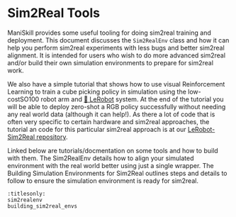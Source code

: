# Sim2Real Tools

ManiSkill provides some useful tooling for doing sim2real training and deployment. This document discusses the `Sim2RealEnv` class and how it can help you perform sim2real experiments with less bugs and better sim2real alignment. It is intended for users who wish to do more advanced sim2real and/or build their own simulation environments to prepare for sim2real work.

We also have a simple tutorial that shows how to use visual Reinforcement Learning to train a cube picking policy in simulation using the low-costSO100 robot arm and [🤗 LeRobot](https://github.com/huggingface/lerobot) system. At the end of the tutorial you will be able to deploy zero-shot a RGB policy successfully without needing any real world data (although it can help!). As there a lot of code that is often very specific to certain hardware and sim2real approaches, the tutorial an code for this particular sim2real approach is at our [LeRobot-Sim2Real repository](https://github.com/StoneT2000/lerobot-sim2real/).

Linked below are tutorials/docmentation on some tools and how to build with them. The Sim2RealEnv details how to align your simulated environment with the real world better using just a single wrapper. The Building Simulation Environments for Sim2Real outlines steps and details to follow to ensure the simulation environment is ready for sim2real.

```{toctree}
:titlesonly:
sim2realenv
building_sim2real_envs
```


<!-- We provide a two-part tutorial on sim2real for simple manipulation tasks. By the end of this tutorial you will learn how to build a simulation environment for training, convert it with minimal code to a real environment interface, and train a vision-based policy in simulation that can tackle real tasks from just RGB input and joint position signals. Note that this tutorial does not solve the sim2real problem, but is one approach that we have optimized and refined for accessibility and reproducibility.

```{toctree}
:titlesonly:

setup
training
```

At a high-level the approach of this tutorial is to create heavily domain randomized simulation environments that approximate the real world setting, then using reinforcement learning to train vision-based policies with fast GPU simulation+rendering in ManiSkill. This particular tutorial is mostly agnostic to the robot hardware you use but for the purposes of accessibility we will use the [🤗 LeRobot](https://github.com/huggingface/lerobot) system along with the low-cost [Koch robot arm](https://github.com/jess-moss/koch-v1-1). By the end you can deploy your robot to do zero-shot tackle tasks in the real-world! The video below shows the result, a RGB based policy trained for about 1 hour on a 4090 GPU in simulation being deployed to the real-world to pick up objects of varying sizes/colors.

<video preload="none" controls="True" width="100%" style="max-width: min(100%, 512px);" playsinline="true" poster="https://github.com/StoneT2000/paper-assets/raw/refs/heads/main/projects/mani_skill3/vision-based-sim2real/koch_arm_pickcube_eval_compressed_thumb.jpg"><source src="https://github.com/StoneT2000/paper-assets/raw/refs/heads/main/projects/mani_skill3/vision-based-sim2real/koch_arm_pickcube_eval_compressed.mp4" type="video/mp4"></video>


There is a lot of room to improve this simple sim2real approach (e.g. using a few real-world demonstrations) but we release this system and tutorial as a simple starting point for accessible sim2real manipulation research.


<!-- 
For sim2real one typically needs to align dynamics and visual data, a (still) very difficult problem. ManiSkill provides a few utilities to help minimize the amount of extra code you need to write and streamline the process of deploying policies trained in ManiSkill simulation to the real world. The approach and tools provided here in no way solve the sim2real problem, but are a step towards making it more accessible to work on sim2real transfer and address some of the problems. A recommended pre-requisite to making sim2real environments in this tutorial is to first learn how to create simulation tasks in the [custom tasks tutorial](./custom_tasks/intro.md).

We first describe at a high-level some of the features of the {py:class}`mani_skill.envs.sim2real_env.Sim2RealEnv` class that we provide that helps streamline the process of creating sim2real environments. Then the full tutorial will give examples and step-by-step instructions on how to make your own Sim2Real environments using the highly accessible / low-cost [LeRobot](https://github.com/huggingface/lerobot) system for easy robot/sensor setups. Coming soon will also include simple RGB-based sim2real deployment of policies trained with RL entirely in simulation (a demo showcase of that is [in the demo gallery](../demos/gallery.md#vision-based-zero-shot-sim2real-manipulation) if you are interested). -->

